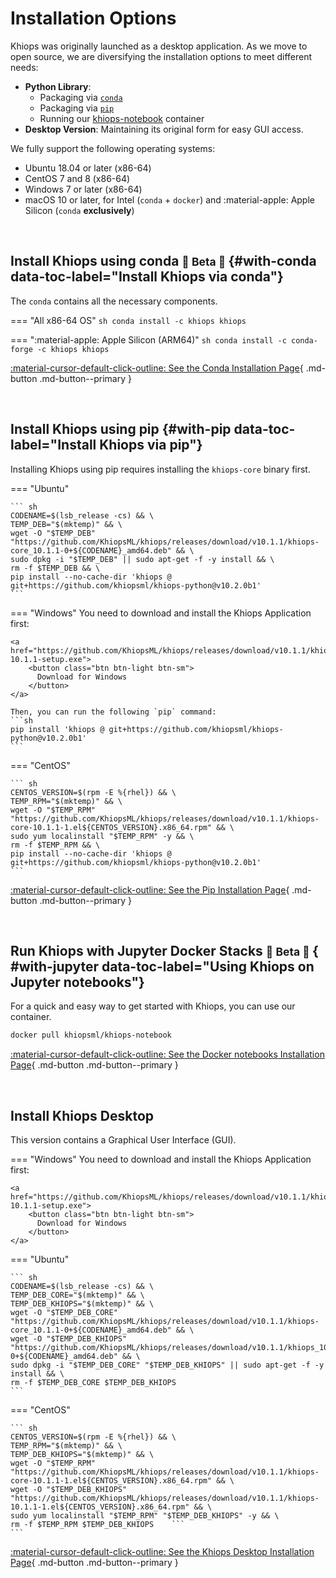 # Installation Options

Khiops was originally launched as a desktop application. As we move to open source, we are diversifying the installation options to meet different needs:

  - **Python Library**:
    - Packaging via [`conda`][conda]
    - Packaging via [`pip`][pip]
    - Running our [khiops-notebook][notebooks] container
  - **Desktop Version**: Maintaining its original form for easy GUI access.

  [conda]: #with-conda
  [pip]: #with-pip
  [notebooks]: #with-jupyter
  [nocode]: nocode.md

We fully support the following operating systems:

- Ubuntu 18.04 or later (x86-64) 
- CentOS 7 and 8 (x86-64)
- Windows 7 or later (x86-64)
- macOS 10 or later,  for Intel (`conda` + `docker`) and :material-apple: Apple Silicon (`conda` **exclusively**)

<br>

## Install Khiops using conda <small>  🚧 Beta 🚧 </small> {#with-conda data-toc-label="Install Khiops via conda"}

The `conda` contains all the necessary components. 

=== "All x86-64 OS"
    ``` sh
    conda install -c khiops khiops
    ```

=== ":material-apple: Apple Silicon (ARM64)"
    ``` sh
    conda install -c conda-forge -c khiops khiops
    ```

[:material-cursor-default-click-outline: See the Conda Installation Page](/setup/conda/){ .md-button .md-button--primary }

<br>

## Install Khiops using pip {#with-pip data-toc-label="Install Khiops via pip"}

Installing Khiops using pip requires installing the `khiops-core` binary first.

=== "Ubuntu"
    
    ``` sh
    CODENAME=$(lsb_release -cs) && \
    TEMP_DEB="$(mktemp)" && \
    wget -O "$TEMP_DEB" "https://github.com/KhiopsML/khiops/releases/download/v10.1.1/khiops-core_10.1.1-0+${CODENAME}_amd64.deb" && \
    sudo dpkg -i "$TEMP_DEB" || sudo apt-get -f -y install && \
    rm -f $TEMP_DEB && \
    pip install --no-cache-dir 'khiops @ git+https://github.com/khiopsml/khiops-python@v10.2.0b1'
    ```


=== "Windows"
    You need to download and install the Khiops Application first:

    <a href="https://github.com/KhiopsML/khiops/releases/download/v10.1.1/khiops-10.1.1-setup.exe">
        <button class="btn btn-light btn-sm">
          Download for Windows
        </button>
    </a>

    Then, you can run the following `pip` command:
    ```sh
    pip install 'khiops @ git+https://github.com/khiopsml/khiops-python@v10.2.0b1'
    ```

=== "CentOS"
    
    ``` sh
    CENTOS_VERSION=$(rpm -E %{rhel}) && \
    TEMP_RPM="$(mktemp)" && \
    wget -O "$TEMP_RPM" "https://github.com/KhiopsML/khiops/releases/download/v10.1.1/khiops-core-10.1.1-1.el${CENTOS_VERSION}.x86_64.rpm" && \
    sudo yum localinstall "$TEMP_RPM" -y && \
    rm -f $TEMP_RPM && \
    pip install --no-cache-dir 'khiops @ git+https://github.com/khiopsml/khiops-python@v10.2.0b1'
    ```

[:material-cursor-default-click-outline: See the Pip Installation Page](/setup/pip/){ .md-button .md-button--primary }

<br>

## Run Khiops with Jupyter Docker Stacks <small>  🚧 Beta 🚧 </small> { #with-jupyter  data-toc-label="Using Khiops on Jupyter notebooks"}

For a quick and easy way to get started with Khiops, you can use our container. 

```bash
docker pull khiopsml/khiops-notebook
```

[:material-cursor-default-click-outline: See the Docker notebooks Installation Page](/setup/khiops-notebook/){ .md-button .md-button--primary }

<br>
  
## Install Khiops Desktop

This version contains a Graphical User Interface (GUI). 


=== "Windows"
    You need to download and install the Khiops Application first:

    <a href="https://github.com/KhiopsML/khiops/releases/download/v10.1.1/khiops-10.1.1-setup.exe">
        <button class="btn btn-light btn-sm">
          Download for Windows
        </button>
    </a>
    
=== "Ubuntu"
    
    ``` sh
    CODENAME=$(lsb_release -cs) && \
    TEMP_DEB_CORE="$(mktemp)" && \
    TEMP_DEB_KHIOPS="$(mktemp)" && \
    wget -O "$TEMP_DEB_CORE" "https://github.com/KhiopsML/khiops/releases/download/v10.1.1/khiops-core_10.1.1-0+${CODENAME}_amd64.deb" && \
    wget -O "$TEMP_DEB_KHIOPS" "https://github.com/KhiopsML/khiops/releases/download/v10.1.1/khiops_10.1.1-0+${CODENAME}_amd64.deb" && \
    sudo dpkg -i "$TEMP_DEB_CORE" "$TEMP_DEB_KHIOPS" || sudo apt-get -f -y install && \
    rm -f $TEMP_DEB_CORE $TEMP_DEB_KHIOPS
    ```


=== "CentOS"
    
    ``` sh
    CENTOS_VERSION=$(rpm -E %{rhel}) && \
    TEMP_RPM="$(mktemp)" && \
    TEMP_DEB_KHIOPS="$(mktemp)" && \
    wget -O "$TEMP_RPM" "https://github.com/KhiopsML/khiops/releases/download/v10.1.1/khiops-core-10.1.1-1.el${CENTOS_VERSION}.x86_64.rpm" && \
    wget -O "$TEMP_DEB_KHIOPS" "https://github.com/KhiopsML/khiops/releases/download/v10.1.1/khiops-10.1.1-1.el${CENTOS_VERSION}.x86_64.rpm" && \
    sudo yum localinstall "$TEMP_RPM" "$TEMP_DEB_KHIOPS" -y && \
    rm -f $TEMP_RPM $TEMP_DEB_KHIOPS    ```
    ```
    
[:material-cursor-default-click-outline: See the Khiops Desktop Installation Page](/setup/nocode/){ .md-button .md-button--primary }